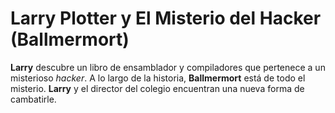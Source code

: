 # Larry Plotter y El Misterio del Hacker (Ballmermort)

**Larry** descubre un libro de ensamblador y compiladores que pertenece a un misterioso *hacker*.
A lo largo de la historia, **Ballmermort** está de todo el misterio.
**Larry** y el director del colegio encuentran una nueva forma de cambatirle.

